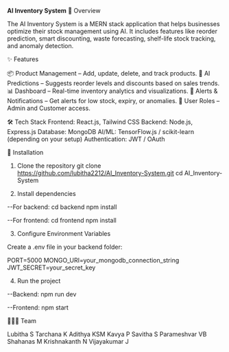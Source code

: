 **AI Inventory System**
📌 Overview

The AI Inventory System is a MERN stack application that helps businesses optimize their stock management using AI.
It includes features like reorder prediction, smart discounting, waste forecasting, shelf-life stock tracking, and anomaly detection.

✨ Features

📦 Product Management – Add, update, delete, and track products.
🤖 AI Predictions – Suggests reorder levels and discounts based on sales trends.
📊 Dashboard – Real-time inventory analytics and visualizations.
🔔 Alerts & Notifications – Get alerts for low stock, expiry, or anomalies.
👥 User Roles – Admin and Customer access.

🛠️ Tech Stack
Frontend: React.js, Tailwind CSS
Backend: Node.js, Express.js
Database: MongoDB
AI/ML: TensorFlow.js / scikit-learn (depending on your setup)
Authentication: JWT / OAuth

🚀 Installation
1. Clone the repository
git clone https://github.com/lubitha2212/AI_Inventory-System.git
cd AI_Inventory-System

2. Install dependencies

--For backend:
     cd backend
     npm install


--For frontend:
   cd frontend
   npm install

3. Configure Environment Variables

Create a .env file in your backend folder:

PORT=5000
MONGO_URI=your_mongodb_connection_string
JWT_SECRET=your_secret_key

4. Run the project

--Backend:
  npm run dev


--Frontend:
   npm start


🧑‍🤝‍🧑 Team

Lubitha S 
Tarchana K
Adithya KSM 
Kavya P
Savitha S
Parameshvar VB
Shahanas M
Krishnakanth N
Vijayakumar J
